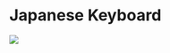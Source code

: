 # Japanese Keyboard

<img src="https://github.com/KazumaProject/JapaneseKeyboard/blob/master/images/sample.gif">
